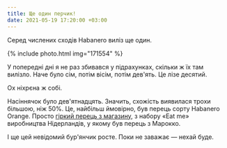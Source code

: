 ```yaml
---
title: Ще один перчик!
date: 2021-05-19 17:20:00 +03:00
---
```


Серед числених сходів Habanero виліз ще один.

{% include photo.html img="171554" %}

У попередні дні я не раз збивався у підрахунках, скільки ж їх там вилізло. Наче було сім, потім вісім, потім дев'ять. Це лізе десятий.

Ох ніхрєна ж собі.

Насіннячок було дев'ятнадцять. Значить, схожість виявилася трохи більшою, ніж 50%. Це, найбільш ймовірно, був перець сорту Habanero Orange. Просто [гіркий перець з магазину][1], з набору «Eat me» виробництва Нідерландів, у якому був перець з Марокко.

І ще цей невідомий бур'янчик росте. Поки не заважає — нехай буде.

[1]: https://twitter.com/kastaneda/status/1384091554306936836
